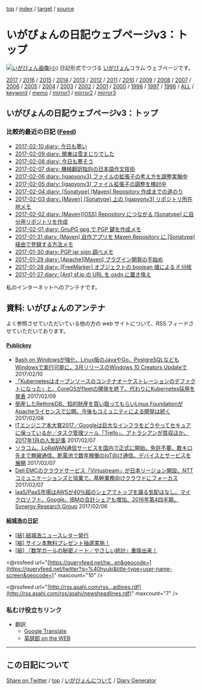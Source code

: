 [top](index.html) / [index](index.html) / [target](https://igapyon.github.io/diary/index.html) / [source](https://github.com/igapyon/diary/blob/gh-pages/index.src.md) 

いがぴょんの日記ウェブページv3：トップ
=====================================================================================================
[![いがぴょん画像(小)](https://igapyon.github.io/diary/images/iga200306s.jpg "いがぴょん")](https://igapyon.github.io/diary/memo/memoigapyon.html) 日記形式でつづる [いがぴょん](https://igapyon.github.io/diary/memo/memoigapyon.html)コラム ウェブページです。

[2017](2017/index.html)
/ [2016](2016/index.html)
/ [2015](2015/index.html)
/ [2014](2014/index.html)
/ [2013](2013/index.html)
/ [2012](2012/index.html)
/ [2011](2011/index.html)
/ [2010](2010/index.html)
/ [2009](2009/index.html)
/ [2008](2008/index.html)
/ [2007](2007/index.html)
/ [2006](2006/index.html)
/ [2005](2005/index.html)
/ [2004](2004/index.html)
/ [2003](2003/index.html)
/ [2002](2002/index.html)
/ [2001](2001/index.html)
/ [2000](2000/index.html)
/ [1998](1998/index.html)
/ [1997](1997/index.html)
/ [1996](1996/index.html)
/ [ALL](idxall.html)
 / [keyword](keyword/index.html) / [memo](memo/index.html) / [mirror1](http://www.igapyon.jp/igapyon/diary/) / [mirror2](http://igapyon.a.la9.jp/igapyon/diary/) / [mirror3](https://igapyon.github.io/diary/)

## いがぴょんの日記ウェブページv3：トップ

### 比較的最近の日記 ([Feed](https://igapyon.github.io/diary/atomRecent.xml))

* [2017-02-10 diary: 今日も寒い](2017/ig170210.html)
* [2017-02-09 diary: 関東は雪まじりでした](2017/ig170209.html)
* [2017-02-08 diary: 今日も寒そう](2017/ig170208.html)
* [2017-02-07 diary: 機械翻訳指向の日本語作文技術](2017/ig170207.html)
* [2017-02-06 diary: [igapyonv3] ファイルの拡張子の考え方を調整実験中](2017/ig170206.html)
* [2017-02-05 diary: [igapyonv3] ファイル拡張子の調整を検討中](2017/ig170205.html)
* [2017-02-04 diary: [Sonatype] [Maven] Repository 作成までの道のり](2017/ig170204.html)
* [2017-02-03 diary: [Maven] [Sonatype] 上の [igapyonv3] リポジトリ所在地メモ](2017/ig170203.html)
* [2017-02-02 diary: [Maven][OSS] Repository につながる [Sonatype] に自分用リポジトリを作成](2017/ig170202.html)
* [2017-02-01 diary: GnuPG gpg で PGP 鍵を作成メモ](2017/ig170201.html)
* [2017-01-31 diary: [Maven] 自作アプリを Maven Repository に [Sonatype] 経由で登録する方法メモ](2017/ig170131.html)
* [2017-01-30 diary: PGP jar sign 調べメモ](2017/ig170130.html)
* [2017-01-29 diary: [Apache][Maven] プラグイン開発の手始め](2017/ig170129.html)
* [2017-01-28 diary: [FreeMarker] オブジェクトの boolean 値による if 分岐](2017/ig170128.html)
* [2017-01-27 diary: [Ant] sf.jp の URL を osdn に置き換え](2017/ig170127.html)


私のインターネットへのアンテナです。


## 資料: いがぴょんのアンテナ

よく参照させていただいている他の方の web サイトについて、RSS フィードさせていただいております。


#### [Publickey](http://www.publickey1.jp/)

* [Bash on Windowsが強化、Linux版のJavaやGo、PostgreSQLなどもWindowsで実行可能に。3月リリースのWindows 10 Creators Updateで](http://www.publickey1.jp/blog/17/bash_on_windows_creators_update.html) 2017/02/10
* [「Kubernetesはオープンソースのコンテナオーケストレーションのデファクトになった」と、CoreOSがfleetの開発を終了、代わりにKubernetes採用を発表](http://www.publickey1.jp/blog/17/kubernetescoreosfleetkubernetes.html) 2017/02/09
* [倒産したRethinkDB、知的財産を買い取ってもらいLinux FoundationがApacheライセンスで公開。今後もコミュニティによる開発は続く](http://www.publickey1.jp/blog/17/rethinkdblinux_foundationapache.html) 2017/02/08
* [ITエンジニア本大賞2017／Googleは巨大なインフラをどうやってセキュアに保っているか／タスク管理ツール「Trello」、アトラシアンが買収ほか、2017年1月の人気記事](http://www.publickey1.jp/blog/17/it2017googletrello20171.html) 2017/02/07
* [ソラコム、LoRaWAN通信サービスを国内で正式に開始。免許不要、数キロ先まで無線通信、乾電池で数年稼働のIoT向け通信。デバイスとサービスを展開](http://www.publickey1.jp/blog/17/lorawaniot.html) 2017/02/07
* [Dell EMCのクラウドサービス「Virtustream」が日本リージョン開設、NTTコミュニケーションズと協業で。基幹業務向けクラウドにフォーカス](http://www.publickey1.jp/blog/17/dell_emcvirtustreamntt.html) 2017/02/07
* [IaaS/PaaS市場はAWSが40％超のシェアでトップを譲る気配はなし。マイクロソフト、Google、IBMの合計シェアも増加、2016年第4四半期。Synergy Research Group](http://www.publickey1.jp/blog/17/iaaspaasaws40googleibm20164synergy_research_group.html) 2017/02/06


#### [結城浩の日記](http://www.hyuki.com/d/)

* [[結] 結城浩ニュースレター発行](http://www.hyuki.com/d/201701.html#i20170129183643) 
* [[結] サイン本無料プレゼント抽選実施！](http://www.hyuki.com/d/201612.html#i20161207093023) 
* [[結] 『数学ガールの秘密ノート／やさしい統計』重版出来！](http://www.hyuki.com/d/201611.html#i20161112114124) 


<@rssfeed url="[https://queryfeed.net/tw...en&geocode=](https://queryfeed.net/twitter?q=%40hyuki&title-type=user-name-screen&geocode=)" maxcount="10" />

<@rssfeed url="[http://rss.asahi.com/rss...adlines.rdf](http://rss.asahi.com/rss/asahi/newsheadlines.rdf)" maxcount="7" />


### 私むけ役立ちリンク

* 翻訳
  * [Google Translate](https://translate.google.com/)
  * [英辞郎 on the WEB](http://eow.alc.co.jp/search?q=Apple)

----------------------------------------------------------------------------------------------------

## この日記について

[Share on Twitter](https://twitter.com/intent/tweet?hashtags=igapyon%2Cdiary%2C%E3%81%84%E3%81%8C%E3%81%B4%E3%82%87%E3%82%93&text=%E3%81%84%E3%81%8C%E3%81%B4%E3%82%87%E3%82%93%E3%81%AE%E6%97%A5%E8%A8%98%E3%82%A6%E3%82%A7%E3%83%96%E3%83%9A%E3%83%BC%E3%82%B8v3%EF%BC%9A%E3%83%88%E3%83%83%E3%83%97&url=https%3A%2F%2Figapyon.github.io%2Fdiary%2Findex.html) / [top](index.html) / [いがぴょんについて](https://igapyon.github.io/diary/memo/memoigapyon.html) / [Diary Generator](https://github.com/igapyon/igapyonv3)

